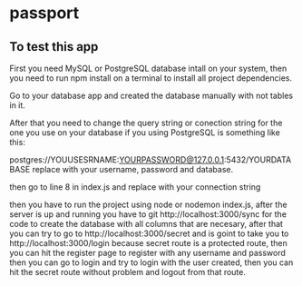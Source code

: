 # passport

## To test this app

First you need MySQL or PostgreSQL database intall on your system, then you need to run
npm install on a terminal to install all project dependencies.

Go to your database app and created the database manually with not tables in it.

After that you need to change the query string or conection string for the one you use on your database
if you using PostgreSQL is something like this:

postgres://YOUUSESRNAME:YOURPASSWORD@127.0.0.1:5432/YOURDATABASE
replace with your username, password and database.

then go to line 8 in index.js and replace with your connection string

then you have to run the project using node or nodemon index.js, after the server is up and running you have to git http://localhost:3000/sync
for the code to create the database with all columns that are necesary, after that you can try to go to http://localhost:3000/secret and is
goint to take you to http://localhost:3000/login because secret route is a protected route, then you can hit the register page to register with any username and password
then you can go to login and try to login with the user created, then you can hit the secret route without problem and logout from that route.

